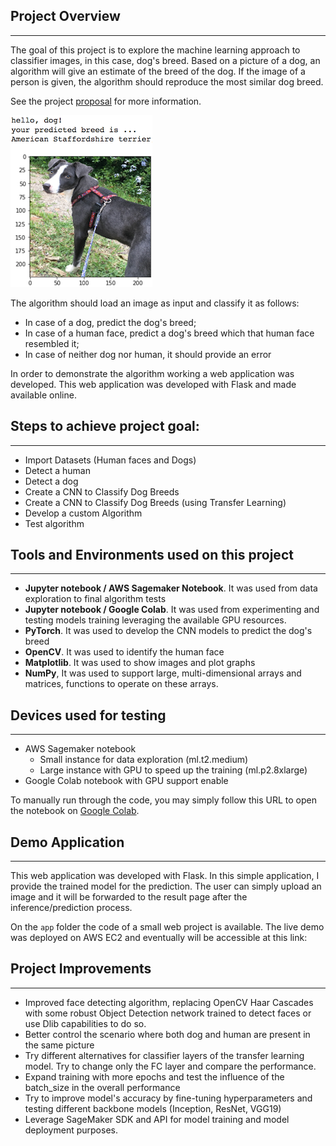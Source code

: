 [//]: # (Image References)

[image1]: ./images/sample_dog_output.png "Sample Output"
[image2]: ./images/vgg16_model.png "VGG-16 Model Layers"
[image3]: ./images/vgg16_model_draw.png "VGG16 Model Figure"


## Project Overview
___
The goal of this project is to explore the machine learning approach to classifier images, in this case, dog's breed. Based on a picture of a dog, an algorithm will give an estimate of the breed of the dog. If the image of a person is given, the algorithm should reproduce the most similar dog breed. 

See the project [proposal](https://github.com/paulovsm/dog-breed-classifier/blob/master/proposal.pdfhttps://www.google.com) for more information.

![Sample Output][image1]

The algorithm should load an image as input and classify it as follows:

* In case of a dog, predict the dog's breed;
* In case of a human face, predict a dog's breed which that human face resembled it;
* In case of neither dog nor human, it should provide an error

In order to demonstrate the algorithm working a web application was developed. This web application was developed with Flask and made available online.

## Steps to achieve project goal:
___
* Import Datasets (Human faces and Dogs)
* Detect a human
* Detect a dog
* Create a CNN to Classify Dog Breeds
* Create a CNN to Classify Dog Breeds (using Transfer Learning)
* Develop a custom Algorithm
* Test algorithm

## Tools and Environments used on this project
___
* **Jupyter notebook / AWS Sagemaker Notebook**. It was used from data exploration to final algorithm tests
* **Jupyter notebook / Google Colab**. It was used from experimenting and testing models training leveraging the available GPU resources.
* **PyTorch**. It was used to develop the CNN models to predict the dog's breed
* **OpenCV**. It was used to identify the human face
* **Matplotlib**. It was used to show images and plot graphs
* **NumPy**, It was used to support large, multi-dimensional arrays and matrices, functions to operate on these arrays.

## Devices used for testing
___
* AWS Sagemaker notebook
	* Small instance for data exploration (ml.t2.medium) 
	* Large instance with GPU to speed up the training (ml.p2.8xlarge)
* Google Colab notebook with GPU support enable

To manually run through the code, you may simply follow this URL to open the notebook on [Google Colab](https://colab.research.google.com/github/paulovsm/dog-breed-classifier/blob/master/dog_app.ipynb).

## Demo Application
___
This web application was developed with Flask. In this simple application, I provide the trained model for the prediction. The user can simply upload an image and it will be forwarded to the result page after the inference/prediction process.

On the `app` folder the code of a small web project is available. The live demo was deployed on AWS EC2 and eventually will be accessible at this link: 

## Project Improvements
___
* Improved face detecting algorithm, replacing OpenCV Haar Cascades with some robust Object Detection network trained to detect faces or use Dlib capabilities to do so.
* Better control the scenario where both dog and human are present in the same picture
* Try different alternatives for classifier layers of the transfer learning model. Try to change only the FC layer and compare the performance.
* Expand training with more epochs and test the influence of the batch_size in the overall performance
* Try to improve model's accuracy  by fine-tuning hyperparameters and  testing different backbone models (Inception, ResNet, VGG19)
* Leverage SageMaker SDK and API for model training and model deployment purposes.